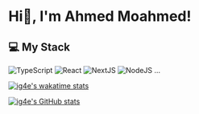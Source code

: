 # Hi👋, I'm Ahmed Moahmed!

## 💻 My Stack

![TypeScript](https://img.shields.io/badge/TypeScript--007ACC?style=flat&logo=TypeScript&logoColor=white)
![React](https://img.shields.io/badge/React--61DAFB?style=flat&logo=react&logoColor=white)
![NextJS](https://img.shields.io/badge/Next.js--000000?style=flat&logo=next.js&logoColor=white)
![NodeJS](https://img.shields.io/badge/Node.js--339933?style=flat&logo=node.js&logoColor=white)
...


[![ig4e's wakatime stats](https://github-readme-stats.vercel.app/api/wakatime?username=ig4e&theme=transparent)](https://github.com/anuraghazra/github-readme-stats)

[![ig4e's GitHub stats](https://github-readme-stats.vercel.app/api?username=ig4e&count_private=true&theme=transparent)](https://github.com/anuraghazra/github-readme-stats)
